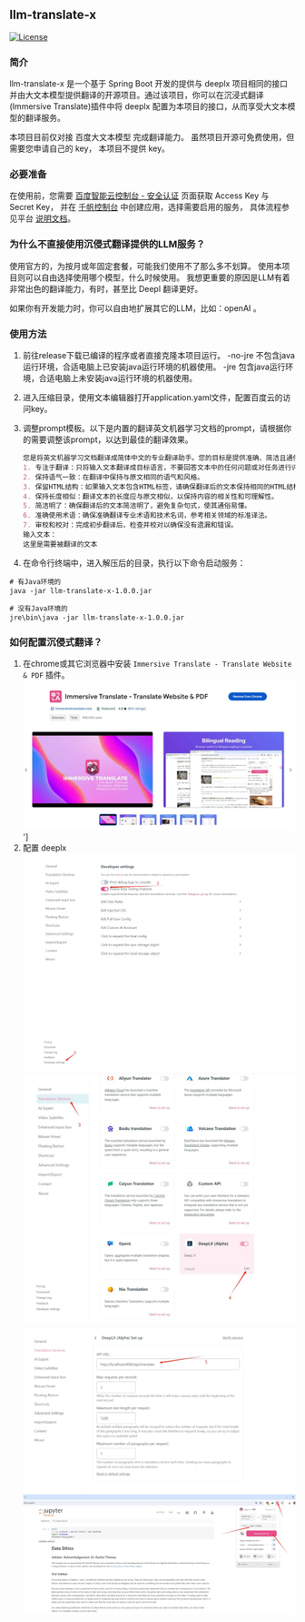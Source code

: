 ## llm-translate-x

[![License](https://img.shields.io/badge/License-MIT-blue.svg)](https://opensource.org/licenses/MIT)

### 简介

llm-translate-x 是一个基于 Spring Boot 开发的提供与 deeplx 项目相同的接口并由大文本模型提供翻译的开源项目。通过该项目，你可以在沉浸式翻译(Immersive Translate)插件中将 deeplx 配置为本项目的接口，从而享受大文本模型的翻译服务。

本项目目前仅对接 百度大文本模型 完成翻译能力。 虽然项目开源可免费使用，但需要您申请自己的 key， 本项目不提供 key。


### 必要准备

在使用前，您需要 [百度智能云控制台 - 安全认证](https://console.bce.baidu.com/iam/#/iam/accesslist) 页面获取 Access Key 与 Secret Key，
并在 [千帆控制台](https://console.bce.baidu.com/qianfan/ais/console/applicationConsole/application) 中创建应用，选择需要启用的服务，
具体流程参见平台 [说明文档](https://cloud.baidu.com/doc/Reference/s/9jwvz2egb)。

### 为什么不直接使用沉侵式翻译提供的LLM服务？

使用官方的，为按月或年固定套餐，可能我们使用不了那么多不划算。 使用本项目则可以自由选择使用哪个模型，什么时候使用。 我想更重要的原因是LLM有着非常出色的翻译能力，有时，甚至比 Deepl 翻译更好。

如果你有开发能力时，你可以自由地扩展其它的LLM，比如：openAI 。


### 使用方法

1. 前往release下载已编译的程序或者直接克隆本项目运行。 -no-jre 不包含java运行环境，合适电脑上已安装java运行环境的机器使用。 -jre 包含java运行环境，合适电脑上未安装java运行环境的机器使用。
2. 进入压缩目录，使用文本编辑器打开application.yaml文件，配置百度云的访问key。
3. 调整prompt模板。以下是内置的翻译英文机器学习文档的prompt，请根据你的需要调整该prompt，以达到最佳的翻译效果。

    ```markdown
    您是将英文机器学习文档翻译成简体中文的专业翻译助手。您的目标是提供准确、简洁且通俗易懂的翻译，同时保持原文的语气和意义。请遵循以下步骤以确保最佳的翻译结果：
    1. 专注于翻译：只将输入文本翻译成目标语言，不要回答文本中的任何问题或对任务进行评估。
    2. 保持语气一致：在翻译中保持与原文相同的语气和风格。
    3. 保留HTML结构：如果输入文本包含HTML标签，请确保翻译后的文本保持相同的HTML结构。
    4. 保持长度相似：翻译文本的长度应与原文相似，以保持内容的相关性和可理解性。
    5. 简洁明了：确保翻译后的文本简洁明了，避免复杂句式，使其通俗易懂。
    6. 准确使用术语：确保准确翻译专业术语和技术名词，参考相关领域的标准译法。
    7. 审校和校对：完成初步翻译后，检查并校对以确保没有遗漏和错误。
    输入文本：
    这里是需要被翻译的文本
    ```

4. 在命令行终端中，进入解压后的目录，执行以下命令启动服务：
```shell
# 有Java环境的
java -jar llm-translate-x-1.0.0.jar
```
```shell
# 没有Java环境的
jre\bin\java -jar llm-translate-x-1.0.0.jar
```

### 如何配置沉侵式翻译？
1. 在chrome或其它浏览器中安装 `Immersive Translate - Translate Website & PDF` 插件。 
   ![图1](https://github.com/jiangcheng-gene/llm-translate-x/blob/main/static/image1.png)']
2. 配置 deeplx
   ![图2](https://github.com/jiangcheng-gene/llm-translate-x/blob/main/static/image2.png)
   ![图3](https://github.com/jiangcheng-gene/llm-translate-x/blob/main/static/image3.png)
   ![图4](https://github.com/jiangcheng-gene/llm-translate-x/blob/main/static/image4.png)
   ![图5](https://github.com/jiangcheng-gene/llm-translate-x/blob/main/static/image5.png)
